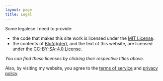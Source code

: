 ```yaml
---
layout: page
title: Legal
---
```


Some legalese I need to provide:
- the code that makes this site work is licensed under the [MIT License](https://github.com/sladewatkins/website/blob/master/codeLICENSE).
- the contents of [Blo(n)g(er)](/blonger/), and the text of this website, are licensed under the [CC-BY-SA-4.0 License](https://github.com/sladewatkins/website/blob/master/textLICENSE).

*You can find these licenses by clicking their respective titles above.*

Also, by visiting my website, you agree to the [terms of service](/legal/terms-of-service/) and [privacy policy](/legal/privacy-policy/)